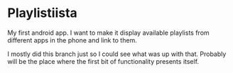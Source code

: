 # Playlistiista
My first android app. I want to make it display available playlists from different apps in the phone and link to them.

I mostly did this branch just so I could see what was up with that. Probably will be the place where the first
bit of functionality presents itself. 
